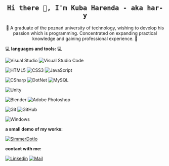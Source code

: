 <h2 align='center'><samp><strong>Hi there 👋, I'm Kuba Harenda - aka har-y</strong></samp></h2>
<p align='center'>💬 A graduate of the poznań university of technology, wishing to develop his passion which is programming. Concentrated on expanding practical knowledge and gaining professional experience. 💬</p>

💻 **languages and tools:** 💻 <br>

![Visual Studio](https://img.shields.io/badge/-Visual%20Studio-000000?style=flat&logo=visual-studio&logoColor=68217A&labelColor=000000)
![Visual Studio Code](https://img.shields.io/badge/-Visual%20Studio%20Code-000000?style=flat&logo=visual-studio-code&logoColor=2596BE&labelColor=000000)

![HTML5](https://img.shields.io/badge/-HTML5-000000?style=flat&logo=html5&logoColor=E34F26&labelColor=000000)
![CSS3](https://img.shields.io/badge/-CSS3-000000?style=flat&logo=css3&logoColor=1572B6&labelColor=000000) 
![JavaScript](https://img.shields.io/badge/-Java%20Script-000000?style=flat&logo=javascript&logoColor=F7E018&labelColor=000000)

![CSharp](https://img.shields.io/badge/-C%20Sharp-000000?style=flat&logo=c-sharp&logoColor=7f3089&labelColor=000000)
![DotNet](https://img.shields.io/badge/-.NET-000000?style=flat&logo=dot-net&logoColor=7f3089&labelColor=000000)
![MySQL](https://img.shields.io/badge/-MySQL-000000?style=flat&logo=mysql&logoColor=ffffff&labelColor=000000)

![Unity](https://img.shields.io/badge/-Unity-000000?style=flat&logo=unity&logoColor=ffffff&labelColor=000000)

![Blender](https://img.shields.io/badge/-Blender-000000?style=flat&logo=blender&logoColor=e77c0c&labelColor=000000)
![Adobe Photoshop](https://img.shields.io/badge/-Adobe%20Photoshop-000000?style=flat&logo=adobe-photoshop&logoColor=2596BE&labelColor=000000)

![Git](https://img.shields.io/badge/-Git-000000?style=flat&logo=git&logoColor=F05032&labelColor=000000)
![GitHub](https://img.shields.io/badge/-GitHub-000000?style=flat&logo=github&logoColor=ffffff&labelColor=000000)

![Windows](https://img.shields.io/badge/-Windows-000000?style=flat&logo=windows&logoColor=046ad9&labelColor=000000)

**a small demo of my works:**

[![SimmerDotIo](https://img.shields.io/badge/-Simmer.io-000000?style=flat&logo=itch-dot-io&logoColor=ffffff&labelColor=000000)](https://simmer.io/@hary)

**contact with me:**<br>

[![Linkedin](https://img.shields.io/badge/LinkedIn-Jakub%20Harenda-blue?logo=Linkedin&logoColor=blue&labelColor=black)](https://www.linkedin.com/in/jakub-harenda/)
[![Mail](https://img.shields.io/badge/gmail-jakub.harenda@gmail.com-blue?logo=Gmail&logoColor=blue&labelColor=black)](mailto:jakub.harenda@gmail.com)
<br/>

<!--
**har-y/har-y** is a ✨ _special_ ✨ repository because its `README.md` (this file) appears on your GitHub profile.

Here are some ideas to get you started:

- 🔭 I’m currently working on ...
- 🌱 I’m currently learning ...
- 👯 I’m looking to collaborate on ...
- 🤔 I’m looking for help with ...
- 💬 Ask me about ...
- 📫 How to reach me: ...
- 😄 Pronouns: ...
- ⚡ Fun fact: ...
-->

[gitsite]: https://github.com/har-y
[linkedin]: https://www.linkedin.com/in/jakub-harenda/
[facebook]: https://www.facebook.com/jakub.harenda
[simmerdotio]: https://simmer.io/@hary
